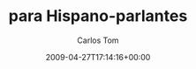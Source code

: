 ---
title: 'para Hispano-parlantes'
posts: 2
hash: 'jS3TiJPY'
author: 'Carlos Tom'
date: 2009-04-27T17:14:16+00:00
sources:
  - https://tokipona.yahoogroups.narkive.com/jS3TiJPY
---